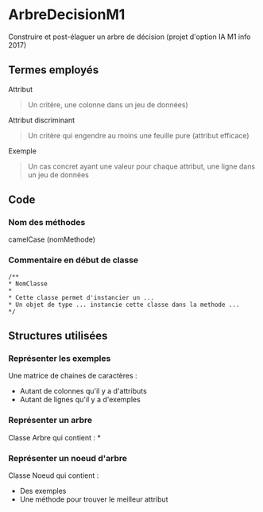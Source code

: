 # ArbreDecisionM1
Construire et post-élaguer un arbre de décision (projet d'option IA M1 info 2017)

## Termes employés

Attribut

> Un critère, une colonne dans un jeu de données)

Attribut discriminant

> Un critère qui engendre au moins une feuille pure (attribut efficace)

Exemple

> Un cas concret ayant une valeur pour chaque attribut, une ligne dans un jeu de données

## Code

### Nom des méthodes

camelCase (nomMethode)

### Commentaire en début de classe

    /**
    * NomClasse
    *
    * Cette classe permet d'instancier un ... 
    * Un objet de type ... instancie cette classe dans la methode ...
    */

## Structures utilisées

### Représenter les exemples

Une matrice de chaines de caractères :
* Autant de colonnes qu'il y a d'attributs
* Autant de lignes qu'il y a d'exemples

### Représenter un arbre

Classe Arbre qui contient :
* 

### Représenter un noeud d'arbre

Classe Noeud qui contient :
* Des exemples
* Une méthode pour trouver le meilleur attribut
